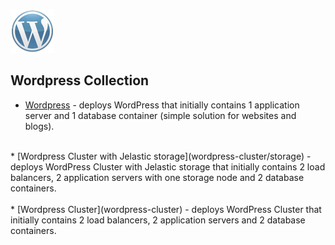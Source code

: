[![Wordpress](images/wp.png)](../../../wordpress)
## Wordpress Collection

* [Wordpress](wordpress) - deploys WordPress that initially contains 1 application server and 1 database container (simple solution for websites and blogs).<br />
<br />
* [Wordpress Cluster with Jelastic storage](wordpress-cluster/storage) - deploys WordPress Cluster with Jelastic storage that initially contains 2 load balancers, 2 application servers with one storage node and 2 database containers.<br />
<br />
* [Wordpress Cluster](wordpress-cluster) - deploys WordPress Cluster that initially contains 2 load balancers, 2 application servers and 2 database containers. 
<br />

